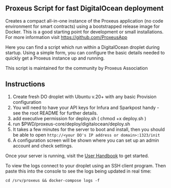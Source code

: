 Proxeus Script for fast DigitalOcean deployment
---

Creates a compact all-in-one instance of the Proxeus application (no code environment for smart contracts) using a bootstrapped release image for Docker. This is a good starting point for development or small installations. For more information visit https://github.com/ProxeusApp

Here you can find a script which run within a DigitalOcean droplet during startup. Using a simple form, you can configure the basic details needed to quickly get a Proxeus instance up and running.

This script is maintained for the community by Proxeus Association

## Instructions

1. Create fresh DO droplet with Ubuntu v.20+ with any basic Provision configuration
2. You will need to have your API keys for Infura and Sparkpost handy - see the root README for further details.
3. add executive permission for deploy.sh ( chmod +x deploy.sh )
4. run $PWD/proxeus-core/deploy/digitalocean/deploy.sh
5. It takes a few minutes for the server to boot and install, then you should be able to open `http://<your DO's IP address or domain>:1323/init`
6. A configuration screen will be shown where you can set up an admin account and check settings.

Once your server is running, visit the [User Handbook](https://github.com/ProxeusApp/community/blob/master/handbook/handbook.md) to get started.

To view the logs connect to your droplet using an SSH client program. Then paste this into the console to see the logs being updated in real time:

`cd /srv/proxeus && docker-compose logs -f`
